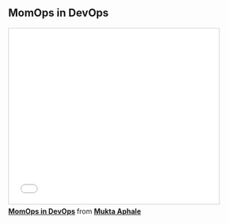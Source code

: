 <!--
{
"name" : "momops-in-devops",
"version" : "0.1",
"title" : "MomOps in DevOps",
"description" : "Learn about the latest developments in the Docker world.",
"freshnessDate" : 2015-06-24,
"license" : "All Rights Reserved"
}
-->

<!-- @section -->

## MomOps in DevOps

<!-- @asset, "contentType": "outlearn/video", "provider": "youtube", "url": "https://www.youtube.com/embed/xPvQNnXKHkk" -->

<iframe src="//www.slideshare.net/slideshow/embed_code/key/A32ZXYPno9MFNU" width="425" height="355" frameborder="0" marginwidth="0" marginheight="0" scrolling="no" style="border:1px solid #CCC; border-width:1px; margin-bottom:5px; max-width: 100%;" allowfullscreen> </iframe> <div style="margin-bottom:5px"> <strong> <a href="//www.slideshare.net/MuktaArankalleAphale/momops-in-devops" title="MomOps in DevOps" target="_blank">MomOps in DevOps</a> </strong> from <strong><a href="//www.slideshare.net/MuktaArankalleAphale" target="_blank">Mukta Aphale</a></strong> </div>
